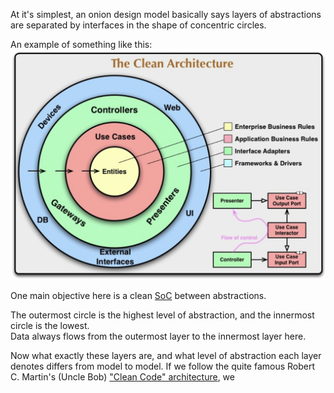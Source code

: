 At it's simplest, an onion design model basically says layers of abstractions are separated by interfaces in the shape of concentric circles.

An example of something like this:
![Onion Architecture Example](./assets/onion-example.png "Onion Architecture Example")

One main objective here is a clean [SoC](./vocabulary/soc.md) between abstractions.

The outermost circle is the highest level of abstraction, and the innermost circle is the lowest.  
Data always flows from the outermost layer to the innermost layer here.

Now what exactly these layers are, and what level of abstraction each layer denotes differs from model to model.
If we follow the quite famous Robert C. Martin's (Uncle Bob) ["Clean Code" architecture](https://blog.cleancoder.com/uncle-bob/2012/08/13/the-clean-architecture.html), we 

